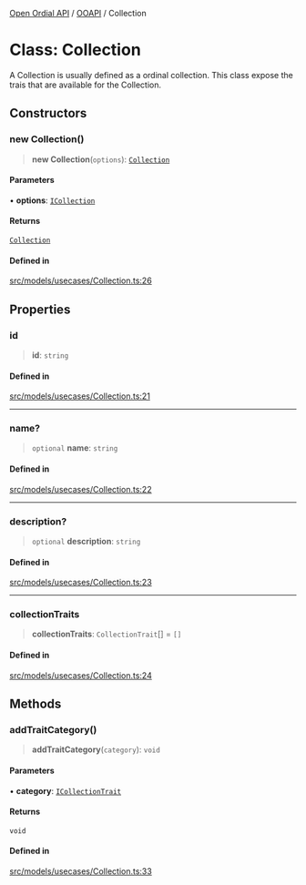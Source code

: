 [Open Ordial API](../../README.md) / [OOAPI](../README.md) / Collection

# Class: Collection

A Collection is usually defined as a ordinal collection. This class
expose the trais that are available for the Collection.

## Constructors

### new Collection()

> **new Collection**(`options`): [`Collection`](Collection.md)

#### Parameters

• **options**: [`ICollection`](../interfaces/ICollection.md)

#### Returns

[`Collection`](Collection.md)

#### Defined in

[src/models/usecases/Collection.ts:26](https://github.com/open-ordinal/open-ordinal-api/blob/e5d3b68402ab6ae1542219b48b6d5e3ee2104984/src/models/usecases/Collection.ts#L26)

## Properties

### id

> **id**: `string`

#### Defined in

[src/models/usecases/Collection.ts:21](https://github.com/open-ordinal/open-ordinal-api/blob/e5d3b68402ab6ae1542219b48b6d5e3ee2104984/src/models/usecases/Collection.ts#L21)

***

### name?

> `optional` **name**: `string`

#### Defined in

[src/models/usecases/Collection.ts:22](https://github.com/open-ordinal/open-ordinal-api/blob/e5d3b68402ab6ae1542219b48b6d5e3ee2104984/src/models/usecases/Collection.ts#L22)

***

### description?

> `optional` **description**: `string`

#### Defined in

[src/models/usecases/Collection.ts:23](https://github.com/open-ordinal/open-ordinal-api/blob/e5d3b68402ab6ae1542219b48b6d5e3ee2104984/src/models/usecases/Collection.ts#L23)

***

### collectionTraits

> **collectionTraits**: `CollectionTrait`[] = `[]`

#### Defined in

[src/models/usecases/Collection.ts:24](https://github.com/open-ordinal/open-ordinal-api/blob/e5d3b68402ab6ae1542219b48b6d5e3ee2104984/src/models/usecases/Collection.ts#L24)

## Methods

### addTraitCategory()

> **addTraitCategory**(`category`): `void`

#### Parameters

• **category**: [`ICollectionTrait`](../interfaces/ICollectionTrait.md)

#### Returns

`void`

#### Defined in

[src/models/usecases/Collection.ts:33](https://github.com/open-ordinal/open-ordinal-api/blob/e5d3b68402ab6ae1542219b48b6d5e3ee2104984/src/models/usecases/Collection.ts#L33)
